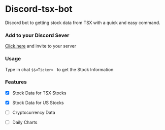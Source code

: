 # Discord-tsx-bot
Discord bot to getting stock data from TSX with a quick and easy command. 

### Add to your Discord Sever
[Click here](https://discordapp.com/oauth2/authorize?client_id=735521006055194776&scope=bot&permissions=511040) and invite to your server


### Usage

Type in chat ```$$<Ticker> ``` to get the Stock Information


### Features
- [x] Stock Data for TSX Stocks
- [x] Stock Data for US Stocks
- [ ] Cryptocurrency Data 
- [ ] Daily Charts

